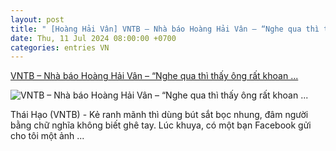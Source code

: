 ```yaml
---
layout: post
title: " [Hoàng Hải Vân] VNTB – Nhà báo Hoàng Hải Vân – “Nghe qua thì thấy ông rất khoan ..."
date: Thu, 11 Jul 2024 08:00:00 +0700
categories: entries VN
---
```

[VNTB – Nhà báo Hoàng Hải Vân – “Nghe qua thì thấy ông rất khoan ...](https://vietnamthoibao.org/vntb-nha-bao-hoang-hai-van-nghe-qua-thi-thay-ong-rat-khoan-dung-nhung-thuc-te-khong-phai-vay/)

![VNTB – Nhà báo Hoàng Hải Vân – “Nghe qua thì thấy ông rất khoan ...](https://vietnamthoibao.org/wp-content/uploads/2024/06/Thich-Minh-Tue-4.jpg)

Thái Hạo (VNTB) - Kẻ ranh mãnh thì dùng bút sắt bọc nhung, đâm người bằng chữ nghĩa không biết ghê tay. Lúc khuya, có một bạn Facebook gửi cho tôi một ảnh ...

